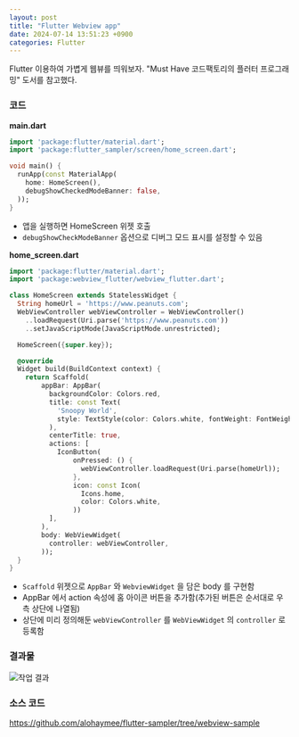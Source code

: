 ```yaml
---
layout: post
title: "Flutter Webview app"
date: 2024-07-14 13:51:23 +0900
categories: Flutter
---
```


Flutter 이용하여 가볍게 웹뷰를 띄워보자. "Must Have 코드팩토리의 플러터 프로그래밍" 도서를 참고했다.

### 코드
**main.dart**
```dart
import 'package:flutter/material.dart';
import 'package:flutter_sampler/screen/home_screen.dart';

void main() {
  runApp(const MaterialApp(
    home: HomeScreen(),
    debugShowCheckedModeBanner: false,
  ));
}
```
- 앱을 실행하면 HomeScreen 위젯 호출
- `debugShowCheckModeBanner` 옵션으로 디버그 모드 표시를 설정할 수 있음

**home_screen.dart**
```dart
import 'package:flutter/material.dart';
import 'package:webview_flutter/webview_flutter.dart';

class HomeScreen extends StatelessWidget {
  String homeUrl = 'https://www.peanuts.com';
  WebViewController webViewController = WebViewController()
    ..loadRequest(Uri.parse('https://www.peanuts.com'))
    ..setJavaScriptMode(JavaScriptMode.unrestricted);

  HomeScreen({super.key});

  @override
  Widget build(BuildContext context) {
    return Scaffold(
        appBar: AppBar(
          backgroundColor: Colors.red,
          title: const Text(
            'Snoopy World',
            style: TextStyle(color: Colors.white, fontWeight: FontWeight.w600),
          ),
          centerTitle: true,
          actions: [
            IconButton(
                onPressed: () {
                  webViewController.loadRequest(Uri.parse(homeUrl));
                },
                icon: const Icon(
                  Icons.home,
                  color: Colors.white,
                ))
          ],
        ),
        body: WebViewWidget(
          controller: webViewController,
        ));
  }
}
```
- `Scaffold` 위젯으로 `AppBar` 와 `WebviewWidget` 을 담은 body 를 구현함
- AppBar 에서 action 속성에 홈 아이콘 버튼을 추가함(추가된 버튼은 순서대로 우측 상단에 나열됨)
- 상단에 미리 정의해둔 `webViewController` 를 `WebViewWidget` 의 `controller` 로 등록함

### 결과물
![작업 결과]({{site_url}}/src/imgs/flutter_webview_sample.gif)

### 소스 코드
https://github.com/alohaymee/flutter-sampler/tree/webview-sample